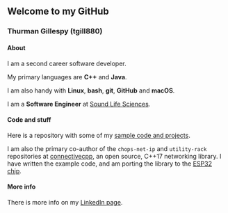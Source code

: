 ## Welcome to my GitHub

### Thurman Gillespy (tgill880)

#### About

I am a second career software developer.

My primary languages are **C++** and **Java**.

I am also handy with **Linux**, **bash**, **git**,  **GitHub** and **macOS**.

I am a **Software Engineer** at [Sound Life Sciences](https://soundlifesci.com).

#### Code and stuff

Here is a repository with some of my [sample code and projects](https://tgill880.github.io/sample-code).

I am also the primary co-author of the `chops-net-ip` and `utility-rack` repositories at [connectivecpp](https://connectivecpp.github.io), an open source, C++17 networking library. I have written the example code, and am porting the library to the [ESP32 chip](https://www.espressif.com/en/products/hardware/esp32/overview).

#### More info

There is more info on my [LinkedIn page](https://linkedin.com/in/thurman-gillespy).
